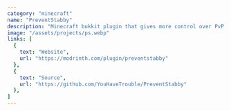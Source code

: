 ```yaml
---
category: "minecraft"
name: "PreventStabby"
description: "Minecraft bukkit plugin that gives more control over PvP capabilities."
image: "/assets/projects/ps.webp"
links: [
  {
    text: "Website",
    url: "https://modrinth.com/plugin/preventstabby"
  },
  {
    text: "Source",
    url: "https://github.com/YouHaveTrouble/PreventStabby"
  },
]
---
```

